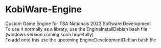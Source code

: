 # KobiWare-Engine  
Custom Game Engine for TSA Nationals 2023 Software Development  
To use it normally as a library, use the EngineInstallDebian bash file (windows version coming soon hopefully)  
To add onto this use the upcoming EngineDevelopmentDebian bash file  
